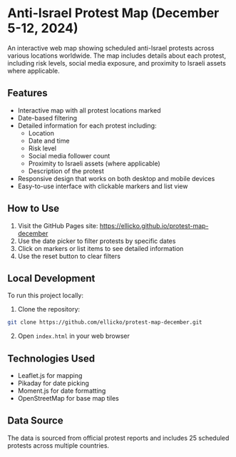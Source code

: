 # Anti-Israel Protest Map (December 5-12, 2024)

An interactive web map showing scheduled anti-Israel protests across various locations worldwide. The map includes details about each protest, including risk levels, social media exposure, and proximity to Israeli assets where applicable.

## Features

- Interactive map with all protest locations marked
- Date-based filtering
- Detailed information for each protest including:
  - Location
  - Date and time
  - Risk level
  - Social media follower count
  - Proximity to Israeli assets (where applicable)
  - Description of the protest
- Responsive design that works on both desktop and mobile devices
- Easy-to-use interface with clickable markers and list view

## How to Use

1. Visit the GitHub Pages site: https://ellicko.github.io/protest-map-december
2. Use the date picker to filter protests by specific dates
3. Click on markers or list items to see detailed information
4. Use the reset button to clear filters

## Local Development

To run this project locally:

1. Clone the repository:
```bash
git clone https://github.com/ellicko/protest-map-december.git
```

2. Open `index.html` in your web browser

## Technologies Used

- Leaflet.js for mapping
- Pikaday for date picking
- Moment.js for date formatting
- OpenStreetMap for base map tiles

## Data Source

The data is sourced from official protest reports and includes 25 scheduled protests across multiple countries.
